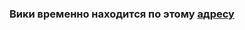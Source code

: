 ### Вики временно находится по этому [адресу](https://github.com/DivanX10/Openwrt-scripts-for-gateway-zhwg11lm/wiki) 

